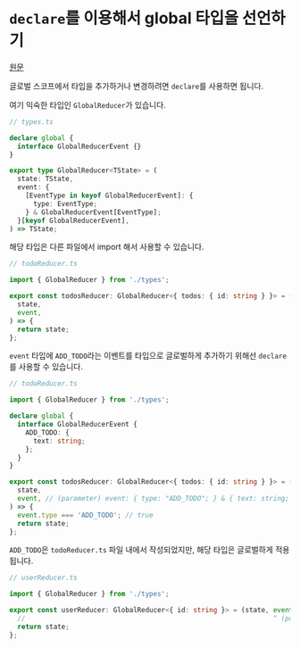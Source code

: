 # `declare`를 이용해서 global 타입을 선언하기

[원문](https://twitter.com/mpocock1/status/1509131700382715905?s=20&t=eHwePGAOfhlUG2xEq6vyZw)

글로벌 스코프에서 타입을 추가하거나 변경하려면 `declare`를 사용하면 됩니다.

여기 익숙한 타입인 `GlobalReducer`가 있습니다.

```ts
// types.ts

declare global {
  interface GlobalReducerEvent {}
}

export type GlobalReducer<TState> = (
  state: TState,
  event: {
    [EventType in keyof GlobalReducerEvent]: {
      type: EventType;
    } & GlobalReducerEvent[EventType];
  }[keyof GlobalReducerEvent],
) => TState;
```

해당 타입은 다른 파일에서 import 해서 사용할 수 있습니다.

```ts
// todoReducer.ts

import { GlobalReducer } from './types';

export const todosReducer: GlobalReducer<{ todos: { id: string } }> = (
  state,
  event,
) => {
  return state;
};
```

`event` 타입에 `ADD_TODO`라는 이벤트를 타입으로 글로벌하게 추가하기 위해선 `declare`를 사용할 수 있습니다.

```ts
// todoReducer.ts

import { GlobalReducer } from './types';

declare global {
  interface GlobalReducerEvent {
    ADD_TODO: {
      text: string;
    };
  }
}

export const todosReducer: GlobalReducer<{ todos: { id: string } }> = (
  state,
  event, // (parameter) event: { type: "ADD_TODO"; } & { text: string; }
) => {
  event.type === 'ADD_TODO'; // true
  return state;
};
```

`ADD_TODO`은 `todoReducer.ts` 파일 내에서 작성되었지만, 해당 타입은 글로벌하게 적용됩니다.

```ts
// userReducer.ts

import { GlobalReducer } from './types';

export const userReducer: GlobalReducer<{ id: string }> = (state, event) => {
  //                                                              ^ (parameter) event: { type: "ADD_TODO"; } & { text: string; }
  return state;
};
```
